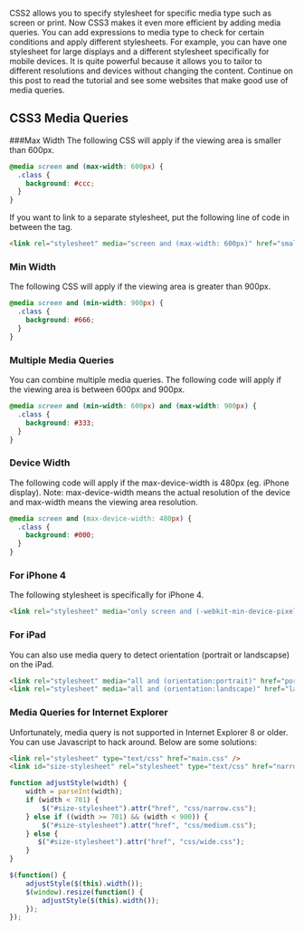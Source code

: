 CSS2 allows you to specify stylesheet for specific media type such as screen or print. Now CSS3 makes it even more efficient by adding media queries. You can add expressions to media type to check for certain conditions and apply different stylesheets. For example, you can have one stylesheet for large displays and a different stylesheet specifically for mobile devices. It is quite powerful because it allows you to tailor to different resolutions and devices without changing the content. Continue on this post to read the tutorial and see some websites that make good use of media queries.

## CSS3 Media Queries

###Max Width
The following CSS will apply if the viewing area is smaller than 600px.
```css
@media screen and (max-width: 600px) {
  .class {
    background: #ccc;
  }
}
```
If you want to link to a separate stylesheet, put the following line of code in between the <head> tag.
```html
<link rel="stylesheet" media="screen and (max-width: 600px)" href="small.css" />
```
### Min Width
The following CSS will apply if the viewing area is greater than 900px.
```css
@media screen and (min-width: 900px) {
  .class {
    background: #666;
  }
}
```
### Multiple Media Queries
You can combine multiple media queries. The following code will apply if the viewing area is between 600px and 900px.
```css
@media screen and (min-width: 600px) and (max-width: 900px) {
  .class {
    background: #333;
  }
}
```
### Device Width
The following code will apply if the max-device-width is 480px (eg. iPhone display). Note: max-device-width means the actual resolution of the device and max-width means the viewing area resolution.
```css
@media screen and (max-device-width: 480px) {
  .class {
    background: #000;
  }
}
```
### For iPhone 4
The following stylesheet is specifically for iPhone 4.
```html
<link rel="stylesheet" media="only screen and (-webkit-min-device-pixel-ratio: 2)" type="text/css" href="iphone4.css" />
```
### For iPad
You can also use media query to detect orientation (portrait or landscapse) on the iPad.
```html
<link rel="stylesheet" media="all and (orientation:portrait)" href="portrait.css"> 
<link rel="stylesheet" media="all and (orientation:landscape)" href="landscape.css">
```
### Media Queries for Internet Explorer
Unfortunately, media query is not supported in Internet Explorer 8 or older. You can use Javascript to hack around. Below are some solutions:

```html
<link rel="stylesheet" type="text/css" href="main.css" />
<link id="size-stylesheet" rel="stylesheet" type="text/css" href="narrow.css" />
```
```js
function adjustStyle(width) {
    width = parseInt(width);
    if (width < 701) {
        $("#size-stylesheet").attr("href", "css/narrow.css");
    } else if ((width >= 701) && (width < 900)) {
        $("#size-stylesheet").attr("href", "css/medium.css");
    } else {
       $("#size-stylesheet").attr("href", "css/wide.css"); 
    }
}

$(function() {
    adjustStyle($(this).width());
    $(window).resize(function() {
        adjustStyle($(this).width());
    });
});
```
